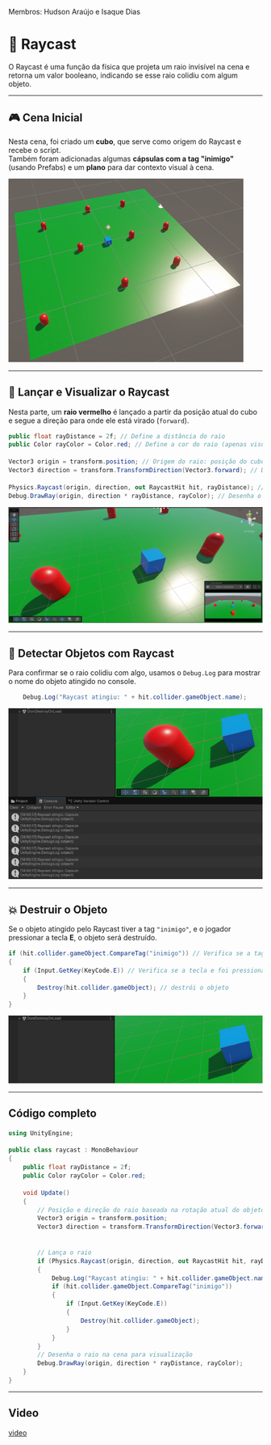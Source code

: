 Membros: Hudson Araújo e Isaque Dias

# 🎯 Raycast

O Raycast é uma função da física que projeta um raio invisível na cena e retorna um valor booleano, indicando se esse raio colidiu com algum objeto.

---

## 🎮 Cena Inicial

Nesta cena, foi criado um **cubo**, que serve como origem do Raycast e recebe o script.  
Também foram adicionadas algumas **cápsulas com a tag "inimigo"** (usando Prefabs) e um **plano** para dar contexto visual à cena.

![Cena](https://github.com/Isaquedias1/Raycast/blob/main/fotos_e_video/Screenshot%202025-04-11%20190501.png)

---

## 🚀 Lançar e Visualizar o Raycast

Nesta parte, um **raio vermelho** é lançado a partir da posição atual do cubo e segue a direção para onde ele está virado (`forward`).

```csharp
public float rayDistance = 2f; // Define a distância do raio
public Color rayColor = Color.red; // Define a cor do raio (apenas visual)

Vector3 origin = transform.position; // Origem do raio: posição do cubo
Vector3 direction = transform.TransformDirection(Vector3.forward); // Direção do raio: frente do cubo, considerando sua rotação

Physics.Raycast(origin, direction, out RaycastHit hit, rayDistance); // Lança o raio
Debug.DrawRay(origin, direction * rayDistance, rayColor); // Desenha o raio no editor
```

![visualizacao](https://github.com/Isaquedias1/Raycast/blob/main/fotos_e_video/Screenshot%202025-04-11%20184958.png)

---

## 📡 Detectar Objetos com Raycast

Para confirmar se o raio colidiu com algo, usamos o `Debug.Log` para mostrar o nome do objeto atingido no console.

```csharp
    Debug.Log("Raycast atingiu: " + hit.collider.gameObject.name);
```

![console](https://github.com/Isaquedias1/Raycast/blob/main/fotos_e_video/Screenshot%202025-04-11%20185030.png)

---

## 💥 Destruir o Objeto

Se o objeto atingido pelo Raycast tiver a tag `"inimigo"`, e o jogador pressionar a tecla **E**, o objeto será destruído.

```csharp
if (hit.collider.gameObject.CompareTag("inimigo")) // Verifica se a tag é inimigo
{
    if (Input.GetKey(KeyCode.E)) // Verifica se a tecla e foi pressionada
    {
        Destroy(hit.collider.gameObject); // destrói o objeto
    }
}
```

![destruir](https://github.com/Isaquedias1/Raycast/blob/main/fotos_e_video/Screenshot%202025-04-11%20185105.png)

---

## Código completo

```csharp
using UnityEngine;

public class raycast : MonoBehaviour
{
    public float rayDistance = 2f;
    public Color rayColor = Color.red;

    void Update()
    {
        // Posição e direção do raio baseada na rotação atual do objeto
        Vector3 origin = transform.position;
        Vector3 direction = transform.TransformDirection(Vector3.forward);

        
        // Lança o raio
        if (Physics.Raycast(origin, direction, out RaycastHit hit, rayDistance))
        {
            Debug.Log("Raycast atingiu: " + hit.collider.gameObject.name);
            if (hit.collider.gameObject.CompareTag("inimigo")) 
            {
                if (Input.GetKey(KeyCode.E))
                {
                    Destroy(hit.collider.gameObject);
                }
            }
        }
        // Desenha o raio na cena para visualização
        Debug.DrawRay(origin, direction * rayDistance, rayColor);
    }
}
```
---

## Video
[video](https://drive.google.com/file/d/1J-onPCHAgR5eyJKXVUKBjC3rleT6CuvF/view?usp=drive_link)
